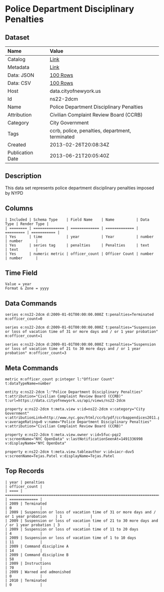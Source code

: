 # Police Department Disciplinary Penalties

## Dataset

| Name | Value |
| :--- | :---- |
| Catalog | [Link](https://catalog.data.gov/dataset/police-department-disciplinary-penalties-01eda) |
| Metadata | [Link](https://data.cityofnewyork.us/api/views/ns22-2dcm) |
| Data: JSON | [100 Rows](https://data.cityofnewyork.us/api/views/ns22-2dcm/rows.json?max_rows=100) |
| Data: CSV | [100 Rows](https://data.cityofnewyork.us/api/views/ns22-2dcm/rows.csv?max_rows=100) |
| Host | data.cityofnewyork.us |
| Id | ns22-2dcm |
| Name | Police Department Disciplinary Penalties |
| Attribution | Civilian Complaint Review Board (CCRB) |
| Category | City Government |
| Tags | ccrb, police, penalties, department, terminated |
| Created | 2013-02-26T20:08:34Z |
| Publication Date | 2013-06-21T20:05:40Z |

## Description

This data set represents police department disciplinary penalties imposed by NYPD

## Columns

```ls
| Included | Schema Type    | Field Name    | Name          | Data Type | Render Type |
| ======== | ============== | ============= | ============= | ========= | =========== |
| Yes      | time           | year          | Year          | number    | number      |
| Yes      | series tag     | penalties     | Penalties     | text      | text        |
| Yes      | numeric metric | officer_count | Officer Count | number    | number      |
```

## Time Field

```ls
Value = year
Format & Zone = yyyy
```

## Data Commands

```ls
series e:ns22-2dcm d:2009-01-01T00:00:00.000Z t:penalties=Terminated m:officer_count=0

series e:ns22-2dcm d:2009-01-01T00:00:00.000Z t:penalties="Suspension or loss of vacation time of 31 or more days and / or 1 year probation" m:officer_count=1

series e:ns22-2dcm d:2009-01-01T00:00:00.000Z t:penalties="Suspension or loss of vacation time of 21 to 30 more days and / or 1 year probation" m:officer_count=3
```

## Meta Commands

```ls
metric m:officer_count p:integer l:"Officer Count" t:dataTypeName=number

entity e:ns22-2dcm l:"Police Department Disciplinary Penalties" t:attribution="Civilian Complaint Review Board (CCRB)" t:url=https://data.cityofnewyork.us/api/views/ns22-2dcm

property e:ns22-2dcm t:meta.view v:id=ns22-2dcm v:category="City Government" v:attributionLink=http://www.nyc.gov/html/ccrb/pdf/ccrbappendices2011.pdf v:averageRating=0 v:name="Police Department Disciplinary Penalties" v:attribution="Civilian Complaint Review Board (CCRB)"

property e:ns22-2dcm t:meta.view.owner v:id=5fuc-pqz2 v:screenName="NYC OpenData" v:lastNotificationSeenAt=1491336998 v:displayName="NYC OpenData"

property e:ns22-2dcm t:meta.view.tableauthor v:id=iacr-duv5 v:screenName=Tejas.Patel v:displayName=Tejas.Patel
```

## Top Records

```ls
| year | penalties                                                                           | officer_count | 
| ==== | =================================================================================== | ============= | 
| 2009 | Terminated                                                                          | 0             | 
| 2009 | Suspension or loss of vacation time of 31 or more days and / or 1 year probation    | 1             | 
| 2009 | Suspension or loss of vacation time of 21 to 30 more days and / or 1 year probation | 3             | 
| 2009 | Suspension or loss of vacation time of 11 to 20 days                                | 4             | 
| 2009 | Suspension or loss of vacation time of 1 to 10 days                                 | 11            | 
| 2009 | Command discipline A                                                                | 14            | 
| 2009 | Command discipline B                                                                | 58            | 
| 2009 | Instructions                                                                        | 70            | 
| 2009 | Warned and admonished                                                               | 0             | 
| 2010 | Terminated                                                                          | 0             | 
```